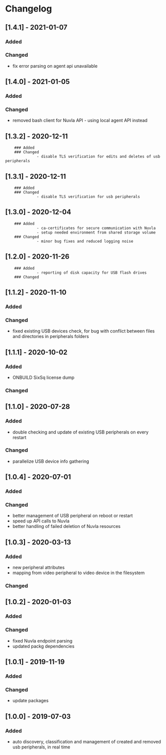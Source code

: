 # Changelog
## [1.4.1] - 2021-01-07
### Added
### Changed
 - fix error parsing on agent api unavailable
## [1.4.0] - 2021-01-05
### Added
### Changed
 - removed bash client for Nuvla API - using local agent API instead
## [1.3.2] - 2020-12-11
        ### Added
        ### Changed
                  - disable TLS verification for edits and deletes of usb peripherals
## [1.3.1] - 2020-12-11
        ### Added
        ### Changed
                  - disable TLS verification for usb peripherals
## [1.3.0] - 2020-12-04
        ### Added 
                  - ca-certificates for secure communication with Nuvla 
                  - setup needed environment from shared storage volume
        ### Changed
                  - minor bug fixes and reduced logging noise
## [1.2.0] - 2020-11-26
        ### Added 
                  - reporting of disk capacity for USB flash drives
        ### Changed
## [1.1.2] - 2020-11-10
### Added
### Changed
- fixed existing USB devices check, for bug with conflict between files and directories in peripherals folders
## [1.1.1] - 2020-10-02
### Added 
- ONBUILD SixSq license dump
### Changed
## [1.1.0] - 2020-07-28
### Added 
- double checking and update of existing USB peripherals on every restart
### Changed
- parallelize USB device info gathering
## [1.0.4] - 2020-07-01
### Added
### Changed
- better management of USB peripheral on reboot or restart
- speed up API calls to Nuvla
- better handling of failed deletion of Nuvla resources
## [1.0.3] - 2020-03-13
### Added 
- new peripheral attributes 
- mapping from video peripheral to video device in the filesystem
### Changed
## [1.0.2] - 2020-01-03
### Added
### Changed
- fixed Nuvla endpoint parsing
- updated packg dependencies
## [1.0.1] - 2019-11-19
### Added
### Changed
- update packages
## [1.0.0] - 2019-07-03
### Added
  - auto discovery, classification and management of created and removed usb peripherals, in real time

